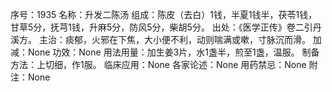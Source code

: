 序号：1935
名称：升发二陈汤
组成：陈皮（去白）1钱，半夏1钱半，茯苓1钱，甘草5分，抚芎1钱，升麻5分，防风5分，柴胡5分。
出处：《医学正传》卷二引丹溪方。
主治：痰郁，火邪在下焦，大小便不利，动则喘满或嗽，寸脉沉而滑。
加减：None
功效：None
用法用量：加生姜3片，水1盏半，煎至1盏，温服。
制备方法：上切细，作1服。
临床应用：None
各家论述：None
用药禁忌：None
附注：None
